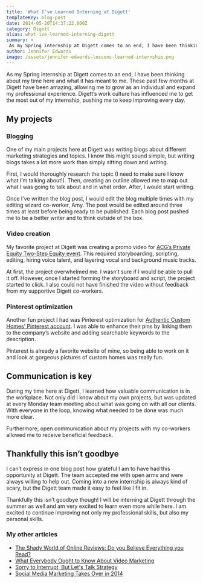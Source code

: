 ```yaml
---
title: 'What I’ve Learned Interning at Digett'
templateKey: blog-post
date: 2014-05-20T14:37:22.000Z
category: Digett
alias: what-ive-learned-interning-digett
summary: > 
 As my Spring internship at Digett comes to an end, I have been thinking about my time here and what it has meant to me. These past few months at Digett have been amazing, allowing me to grow as an individual and expand my professional experience. Digett’s work culture has influenced me to get the most out of my internship, pushing me to keep improving every day.
author: Jennifer Edwards
image: /assets/jennifer-edwards-lessons-learned-internship.png
---
```


As my Spring internship at Digett comes to an end, I have been thinking about my time here and what it has meant to me. These past few months at Digett have been amazing, allowing me to grow as an individual and expand my professional experience. Digett’s work culture has influenced me to get the most out of my internship, pushing me to keep improving every day.

My projects
-----------

### Blogging

One of my main projects here at Digett was writing blogs about different marketing strategies and topics. I know this might sound simple, but writing blogs takes a lot more work than simply sitting down and writing.

First, I would thoroughly research the topic (I need to make sure I know what I’m talking about!). Then, creating an outline allowed me to map out what I was going to talk about and in what order. After, I would start writing.

Once I’ve written the blog post, I would edit the blog multiple times with my editing wizard co-worker, Amy. The post would be edited around three times at least before being ready to be published. Each blog post pushed me to be a better writer and to think outside of the box.

### Video creation

My favorite project at Digett was creating a promo video for [ACG’s Private Equity Two-Step Equity event](https://www.youtube.com/watch?v=-JNZQlf4igY). This required storyboarding, scripting, editing, hiring voice talent, and layering vocal and background music tracks.

At first, the project overwhelmed me. I wasn’t sure if I would be able to pull it off. However, once I started forming the storyboard and script, the project started to click. I also could not have finished the video without feedback from my supportive Digett co-workers.

### Pinterest optimization

Another fun project I had was Pinterest optimization for [Authentic Custom Homes’ Pinterest account](http://www.pinterest.com/authenticdesign/). I was able to enhance their pins by linking them to the company’s website and adding searchable keywords to the description.

Pinterest is already a favorite website of mine, so being able to work on it and look at gorgeous pictures of custom homes was really fun.

Communication is key
--------------------

During my time here at Digett, I learned how valuable communication is in the workplace. Not only did I know about my own projects, but was updated at every Monday team meeting about what was going on with all our clients. With everyone in the loop, knowing what needed to be done was much more clear.

Furthermore, open communication about my projects with my co-workers allowed me to receive beneficial feedback.

Thankfully this isn’t goodbye
-----------------------------

I can’t express in one blog post how grateful I am to have had this opportunity at Digett. The team accepted me with open arms and were always willing to help out. Coming into a new internship is always kind of scary, but the Digett team made it easy to feel like I fit in.

Thankfully this isn’t goodbye though! I will be interning at Digett through the summer as well and am very excited to learn even more while here. I am excited to continue improving not only my professional skills, but also my personal skills. 

### My other articles

*   [The Shady World of Online Reviews: Do you Believe Everything you Read?](/blog/01/29/2014/shady-world-online-reviews-do-you-believe-everything-you-read)
*   [What Everybody Ought to Know About Video Marketing](/blog/02/19/2014/what-everybody-ought-know-about-video-marketing)
*   [Sorry to Interrupt, But Let's Talk Strategy](/blog/03/11/2014/sorry-interrupt-lets-talk-strategy)
*   [Social Media Marketing Takes Over in 2014](/blog/04/23/2014/social-media-marketing-takes-over-2014)